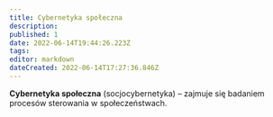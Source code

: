 ```yaml
---
title: Cybernetyka społeczna
description: 
published: 1
date: 2022-06-14T19:44:26.223Z
tags: 
editor: markdown
dateCreated: 2022-06-14T17:27:36.846Z
---
```


**Cybernetyka społeczna** (socjocybernetyka) – zajmuje się badaniem procesów sterowania w społeczeństwach.
